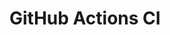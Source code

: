 # GitHub Actions CI





















































































































































































































































































































































































































































































































































































































































































































































































































































































































































































































































































































































































































































































































































































































































































































































































































































































































































































































































































































































































































































































































































































































































































































































































































































































































































































































































































































































































































































































































































































































































































































